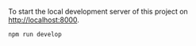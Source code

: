 To start the local development server of this project on [http://localhost:8000](http://localhost:8000).

```bash
npm run develop
```
